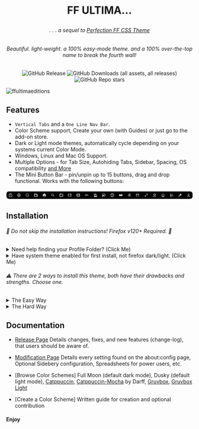 # <p align="center"> FF ULTIMA... </p>

###### <p align="center">. . . a sequel to [Perfection FF CSS Theme](https://github.com/soulhotel/Perfection-Firefox-CSS-Theme) </p>

###### <p align="center">Beautiful. light-weight. a 100% easy-mode theme. and a 100% over-the-top name to break the fourth wall!</p>

<div align="center">

![GitHub Release](https://img.shields.io/github/v/release/soulhotel/FF-CSS-ULTIMA?style=for-the-badge) ![GitHub Downloads (all assets, all releases)](https://img.shields.io/github/downloads/soulhotel/ff-ultima/total?style=for-the-badge&color=blue) ![GitHub Repo stars](https://img.shields.io/github/stars/soulhotel/FF-CSS-ULTIMA?style=for-the-badge)

</div>

![ffultimaeditions](https://github.com/user-attachments/assets/77eeae82-d910-4169-ace1-c3bdc49a9b07)

## Features

- `Vertical Tabs` and a `One Line Nav Bar`.
- Color Scheme support, Create your own (with Guides) or just go to the add-on store.
- Dark or Light mode themes, automatically cycle depending on your systems current Color Mode.
- Windows, Linux and Mac OS Support.
- Multiple Options - for Tab Size, Autohiding Tabs, Sidebar, Spacing, OS compatibility [and More](doc/Modification.md)
- The Mini Button Bar - pin/unpin up to 15 buttons, drag and drop functional. Works with the following buttons:

![prevautohide](doc/preview/prevmini-bar.png)

## Installation

###### 🚨 Do not skip the installation instructions! Firefox v120+ Required. 🚨

<details>
<summary>Need help finding your Profile Folder? (Click Me)</summary>

<br>

> userChrome Themes work by communicating with a chrome folder located in your Firefox Profile folder, think of it as your User Interface. This folder typically holds `.css` files with the purpose of customizing elements of the Browser. There are two easy ways to access this folder:

1. Go to the `about:support` page
- In the URL Bar, type `about:support`.
- Look for the **Profile Folder** row. Open the folder.
- In that folder, create a new folder named `chrome` (If it doesnt already exist).

![aboutsupport](doc/preview/about_support.png)

2. Go to the `about:profiles` page
- In the URL Bar, type `about:profiles`.
- Your profile will say `This is the profile in use and...`.
- Look for the **Root Directory** row, and click **Open Directory**.
- In the opened Folder, create a new folder named `chrome` (if it doesnt already exist).
 
![alt text](doc/preview/profilelocation.png)
</details>

<details>
<summary>Have system theme enabled for first install, not firefox dark/light. (Click Me) </summary>
  
![install1](doc/preview/install1.jpg) ![install2](doc/preview/install2.jpg)
</details>

###### :warning: There are 2 ways to install this theme, both have their drawbacks and strengths. Choose one.

<details><summary>The Easy Way</summary>
 
>
1. Download the latest version on the [release page](https://github.com/soulhotel/FF-CSS-ULTIMA/releases/latest).
2. Copy everything in the ffultima(version).zip into your chrome folder.
3. For first time installation, you will need to apply the `user.js` to your profile to access theme settings.
4. In the chrome folder, youll see the `user.js`, move it <ins>out the chrome folder and into the Profile Folder<ins>.
5. Restart Firefox.
6. **Wait** for Firefox to open, then delete the `user.js` file.
7. Go to `about:config` and search for `ultima` to see all of your settings.

###### :warning: You only need to touch the user.js when installing the theme for the first time. It's function is to enable userChrome and add theme settings to the about:config page. Do not copy the user.js file into the Profile Folder <ins>if you are just updating the theme to a new version</ins>. Unless you want all of your saved settings to be reset :). 
</details>

<details><summary>The Hard Way</summary>

>
###### This method involves using Git and the Terminal - allowing easier updates. Harder for the less technical of people.
1. Open a terminal in your Profiles `chrome` folder.
2. Or in the terminal, navigate to your Profiles chrome folder `cd your\profile\folder\path\chrome`.
3. In the terminal: `git clone https://github.com/soulhotel/FF-ULTIMA.git` to clone/update to the latest version.
4. In your chrome folder you'll have a file named `user.js`.
5. Move the `user.js` file <ins>OUT of the chrome folder and INTO your Profile Folder.</ins>
6. Restart Firefox.
7. **Wait** for Firefox to open, then delete the `user.js` file.
8. Go to `about:config` and search for `ultima` to see all of your settings.

###### :warning: You only need to touch the user.js when installing the theme for the first time. It's function is to enable userChrome and add theme settings to the about:config page. Do not copy the user.js file into the Profile Folder <ins>if you are just updating the theme to a new version</ins>. Unless you want all of your saved settings to be reset :). 
</details>

## Documentation
- [Release Page](https://github.com/soulhotel/FF-CSS-ULTIMA/releases/latest)
Details changes, fixes, and new features (change-log), that users should be aware of.

- [Modification Page](https://github.com/soulhotel/FF-ULTIMA/blob/next-release/doc/Modification.md)
Details every setting found on the about:config page, Optional Sidebery configuration, Spreadsheets for power users, etc.

- [Browse Color Schemes]
Full Moon (default dark mode), Dusky (default light mode), [Catppuccin](https://github.com/soulhotel/FF-ULTIMA/tree/next-release/theme/color-schemes/catppuccin), [Catppuccin-Mocha](https://github.com/soulhotel/FF-ULTIMA/tree/next-release/theme/color-schemes/catppuccin-mocha) by Darff, [Gruvbox](https://github.com/soulhotel/FF-ULTIMA/tree/next-release/theme/color-schemes/grubbox), [Gruvbox Light](https://github.com/soulhotel/FF-ULTIMA/tree/next-release/theme/color-schemes/grubbox-light)

- [Create a Color Scheme]
Written guide for creation and optional contribution

#### Enjoy
